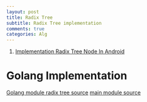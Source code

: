 ```yaml
---
layout: post
title: Radix Tree
subtitle: Radix Tree implementation
comments: true
categories: Alg
---
```

1. [Implementation Radix Tree Node In Android ](https://android.googlesource.com/platform/external/smali/+/android-5.1.1_r8/util/src/main/java/ds/tree/RadixTreeNode.java)

# Golang Implementation
[Golang module radix tree source](https://gist.github.com/nhatanhit/1dee55aa9c09d60d37cc447764a9e4c8)
[main module source](https://gist.github.com/nhatanhit/1adacbca01d190661e7b8d92a40f6d16)
